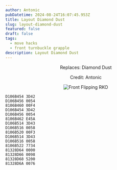 ```yaml
---
author: Antonic
pubDatetime: 2024-08-24T16:07:45.953Z
title: Layout Diamond Dust
slug: layout-diamond-dust
featured: false
draft: false
tags:
  - move hacks
  - front turnbuckle grapple
description: Layout Diamond Dust
---
```

<center>
Replaces: Diamond Dust <p>
Credit: Antonic

![Front Flipping RKO](/assets/layout-diamond-dust.gif)
</center>

```text
D106B454 3D42
D106B456 0054
8106B460 00F4
D106B454 3D42
D106B456 0054
8106B462 E45A
D106B514 3D43
D106B516 0058
8106B520 00F3
D106B514 3D43
D106B516 0058
8106B522 7734
81328D64 0000
81328D66 0098
81328D68 5200
81328D6A 0076
```
